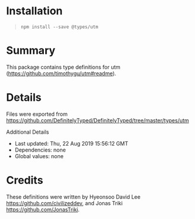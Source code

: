 # Installation
> `npm install --save @types/utm`

# Summary
This package contains type definitions for utm (https://github.com/timothygu/utm#readme).

# Details
Files were exported from https://github.com/DefinitelyTyped/DefinitelyTyped/tree/master/types/utm

Additional Details
 * Last updated: Thu, 22 Aug 2019 15:56:12 GMT
 * Dependencies: none
 * Global values: none

# Credits
These definitions were written by Hyeonsoo David Lee <https://github.com/civilizeddev>, and Jonas Triki <https://github.com/JonasTriki>.
